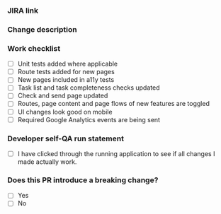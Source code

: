 ### JIRA link


### Change description


### Work checklist

- [ ] Unit tests added where applicable
- [ ] Route tests added for new pages
- [ ] New pages included in a11y tests
- [ ] Task list and task completeness checks updated
- [ ] Check and send page updated
- [ ] Routes, page content and page flows of new features are toggled
- [ ] UI changes look good on mobile
- [ ] Required Google Analytics events are being sent

### Developer self-QA run statement

- [ ] I have clicked through the running application to see if all changes I made actually work.

### Does this PR introduce a breaking change?

- [ ] Yes
- [ ] No
